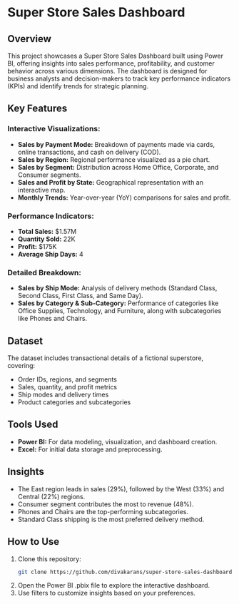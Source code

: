 # Super Store Sales Dashboard

## Overview
This project showcases a Super Store Sales Dashboard built using Power BI, offering insights into sales performance, profitability, and customer behavior across various dimensions. The dashboard is designed for business analysts and decision-makers to track key performance indicators (KPIs) and identify trends for strategic planning.

## Key Features

### Interactive Visualizations:
- **Sales by Payment Mode:** Breakdown of payments made via cards, online transactions, and cash on delivery (COD).
- **Sales by Region:** Regional performance visualized as a pie chart.
- **Sales by Segment:** Distribution across Home Office, Corporate, and Consumer segments.
- **Sales and Profit by State:** Geographical representation with an interactive map.
- **Monthly Trends:** Year-over-year (YoY) comparisons for sales and profit.

### Performance Indicators:
- **Total Sales:** $1.57M
- **Quantity Sold:** 22K
- **Profit:** $175K
- **Average Ship Days:** 4

### Detailed Breakdown:
- **Sales by Ship Mode:** Analysis of delivery methods (Standard Class, Second Class, First Class, and Same Day).
- **Sales by Category & Sub-Category:** Performance of categories like Office Supplies, Technology, and Furniture, along with subcategories like Phones and Chairs.

## Dataset
The dataset includes transactional details of a fictional superstore, covering:
- Order IDs, regions, and segments
- Sales, quantity, and profit metrics
- Ship modes and delivery times
- Product categories and subcategories

## Tools Used
- **Power BI:** For data modeling, visualization, and dashboard creation.
- **Excel:** For initial data storage and preprocessing.

## Insights
- The East region leads in sales (29%), followed by the West (33%) and Central (22%) regions.
- Consumer segment contributes the most to revenue (48%).
- Phones and Chairs are the top-performing subcategories.
- Standard Class shipping is the most preferred delivery method.

## How to Use
1. Clone this repository:
   ```bash
   git clone https://github.com/divakarans/super-store-sales-dashboard.git
2. Open the Power BI .pbix file to explore the interactive dashboard.
3. Use filters to customize insights based on your preferences.
